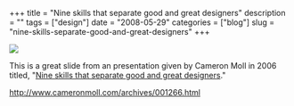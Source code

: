 +++
title = "Nine skills that separate good and great designers"
description = ""
tags = ["design"]
date = "2008-05-29"
categories = ["blog"]
slug = "nine-skills-separate-good-and-great-designers"
+++



  <div class="notebook-screenshot"><a href="http://www.cameronmoll.com/archives/001266.html"><img src="//konigi.com/media/notebook/good-designers-vs-great-designers.jpg" class="notebook-image" /></a></div><p>This is a great slide from an presentation given by Cameron Moll in 2006 titled, "<a href="http://www.cameronmoll.com/archives/001266.html">Nine skills that separate good and great designers</a>."</p>
    
  <a href="http://www.cameronmoll.com/archives/001266.html">http://www.cameronmoll.com/archives/001266.html</a>
